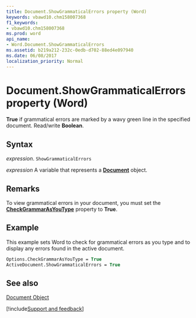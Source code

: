 ```yaml
---
title: Document.ShowGrammaticalErrors property (Word)
keywords: vbawd10.chm158007368
f1_keywords:
- vbawd10.chm158007368
ms.prod: word
api_name:
- Word.Document.ShowGrammaticalErrors
ms.assetid: b219a212-232c-0edb-d702-88ed4e097940
ms.date: 06/08/2017
localization_priority: Normal
---
```



# Document.ShowGrammaticalErrors property (Word)

 **True** if grammatical errors are marked by a wavy green line in the specified document. Read/write **Boolean**.


## Syntax

_expression_. `ShowGrammaticalErrors`

_expression_ A variable that represents a **[Document](Word.Document.md)** object.


## Remarks

To view grammatical errors in your document, you must set the  **[CheckGrammarAsYouType](Word.Options.CheckGrammarAsYouType.md)** property to **True**.


## Example

This example sets Word to check for grammatical errors as you type and to display any errors found in the active document.


```vb
Options.CheckGrammarAsYouType = True 
ActiveDocument.ShowGrammaticalErrors = True
```


## See also


[Document Object](Word.Document.md)

[!include[Support and feedback](~/includes/feedback-boilerplate.md)]